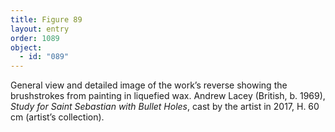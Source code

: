 ```yaml
---
title: Figure 89
layout: entry
order: 1089
object:
  - id: "089"
---
```


General view and detailed image of the work’s reverse showing the brushstrokes from painting in liquefied wax. Andrew Lacey (British, b. 1969), *Study for Saint Sebastian with Bullet Holes*, cast by the artist in 2017, H. 60 cm (artist’s collection).
